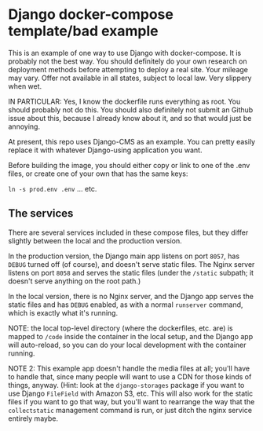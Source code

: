 # Django docker-compose template/bad example

This is an example of one way to use Django with docker-compose.  It
is probably not the best way.  You should definitely do your own
research on deployment methods before attempting to deploy a real site.
Your mileage may vary.  Offer not available in all states, subject to local
law.  Very slippery when wet.

IN PARTICULAR: Yes, I know the dockerfile runs everything as root.  You should probably
not do this. You should also definitely not submit an Github issue about this, because
I already know about it, and so that would just be annoying.

At present, this repo uses Django-CMS as an example.  You can pretty easily replace
it with whatever Django-using application you want.

Before building the image, you should either copy or link to one of the .env
files, or create one of your own that has the same keys:

`ln -s prod.env .env` ... etc.

## The services

There are several services included in these compose files, but they differ slightly
between the local and the production version.

In the production version, the Django
main app listens on port `8057`, has `DEBUG` turned off (of course), and doesn't serve
static files.  The Nginx server listens on port `8058` and serves the static files (under
the `/static` subpath; it doesn't serve anything on the root path.)

In the local version, there is no Nginx server, and the Django app serves the static files
and has `DEBUG` enabled, as with a normal `runserver` command, which is exactly what it's running.

NOTE: the local top-level directory (where the dockerfiles, etc. are) is mapped to `/code` inside
the container in the local setup, and the Django app will auto-reload, so you can do your local
development with the container running.

NOTE 2: This example app doesn't handle the media files at all; you'll have to handle that, since
many people will want to use a CDN for those kinds of things, anyway.  (Hint: look at the
`django-storages` package if you want to use Django `FileField` with Amazon S3, etc.  This will
also work for the static files if you want to go that way, but you'll want to rearrange the way
that the `collectstatic` management command is run, or just ditch the nginx service entirely maybe.

